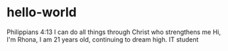 # hello-world
Philippians 4:13 I can do all things through Christ who strengthens me
Hi, I'm Rhona, I am 21 years old, continuing to dream high.
IT student
